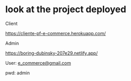 # look at the project deployed


Client

https://cliente-pf-e-commerce.herokuapp.com/

Admin

https://boring-dubinsky-207e29.netlify.app/

User: e_commerce@gmail.com

pwd: admin


